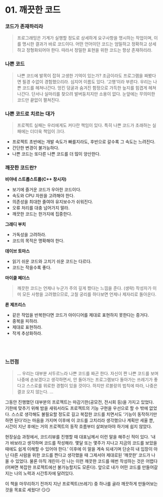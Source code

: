 # 01. 깨끗한 코드



### 코드가 존재하리라

> 프로그래밍은 기계가 실행할 정도로 상세하게 요구사항을 명시하는 작업이며, 이를 명시한 결과가 바로 코드이다. 어떤 언어이던 코드는 엄밀하고 정확하고 상세하고 정형화되어야 한다. 따라서 정밀한 표현을 위한 코드는 항상 존재하리라.
> 

### 나쁜 코드

> 나쁜 코드에 발목이 잡혀 고생한 기억이 있는가? 조금이라도 프로그램을 짜봤다면 필경 수없이 경험했으리라. 심지어 이름도 있다. ‘고행’이라 부른다. 우리는 나쁜 코드를 헤쳐나간다. 엉킨 덩굴과 숨겨진 함정으로 가득한 늪지를 힘겹게 헤쳐나간다. 단서나 실마리를 찾으려 발버둥치지만 소용이 없다. 눈앞에는 무의미한 코드만 끝없이 펼쳐진다.
> 

### 나쁜 코드로 치르는 대가

> 프로젝트 실패는 우리에게도 커다란 책임이 있다. 특히 나쁜 코드가 초래하는 실패에는 더더욱 책임이 크다.
> 
- 프로젝트 초반에는 개발 속도가 빠를지라도, 후반으로 갈수록 그 속도는 느려진다.
- 간단한 변경이 불가능하다.
- 나쁜 코드는 또다른 나쁜 코드를 더 많이 양산한다.


### 깨끗한 코드란?   
**비야네 스트롭스트룹(C++ 창시자)**    
  - 보기에 즐거운 코드가 우아한 코드이다.
  - 속도와 CPU 자원을 고려해야 한다.
  - 의존성을 최대한 줄여야 유지보수가 쉬워진다.
  - 오류 처리를 대충 넘어가지 말라.
  - 깨끗한 코드는 한가지에 집중한다.  

**그래디 부치**   
  - 가독성을 고려하라.
  - 코드의 목적은 명확해야 한다.   

**데이브 토마스**   
  - 읽기 쉬운 코드와 고치기 쉬운 코드는 다르다.
  - 코드는 작을수록 좋다.   

**마이클 페더스**   
> 깨끗한 코드는 언제나 누군가 주의 깊게 짰다는 느낌을 준다. (생략) 작성자가 이미 모든 사항을 고려했으므로, 고칠 궁리를 하다보면 언제나 제자리로 돌아온다.  
 
**론 제프리스**       
  - 같은 작업을 반복한다면 코드가 아이디어를 제대로 표현하지 못한다는 증거다.
  - 중복을 피하라.
  - 제대로 표현하라.
  - 작게 추상화하라.   


<br>
<br>

### 느낀점

> … 우리는 대부분 서두르느라 나쁜 코드를 짜곤 한다. 자신이 짠 나쁜 코드를 보며 나중에 손보겠다고 생각하면서, 안 돌아가는 프로그램보다 돌아가는 쓰레기가 좋다고 스스로를 위로한 경험이 있을 것이다. 하지만 르블랑의 법칙에 따라, 나중은 결코 오지 않는다. …

 그동안 진행했던 대부분의 프로젝트는 마감기한(공모전, 전시회 등)을 가지고 있었다. 기한에 맞추기 위해 밤을 새워서라도 프로젝트의 기능 구현을 우선으로 할 수 밖에 없었다. 스스로 생각해도 불필요할 정도로 길고 복잡한 코드를 치면서도 ‘기능이 동작하기만 하면 된다’라는 마음을 가지며 이후에 이 코드를 고치리라 생각했으나 계획만 세울 뿐, 시간이 지난 후에는 거의 프로젝트의 동작 흐름부터 살펴보아야 하기에 쉽지 않았다. 

 현장실습 과정에서, 코드리뷰를 진행할 때 대표님께서 이런 말을 해주신 적이 있다.
‘내가 바보라고 생각하며 코드를 작성해라. 몇달 또는 몇주가 지나고 지금의 코드를 보았을 때에도 쉽게 이해할 수 있어야 한다.’
이후에 이 말을 계속 되새기며 단순히 내 입장이 아닌 다른 사람을 위한 코드를 짠다고 생각했을 때 그제서야 제대로된 ‘깨끗한’ 코드가 나올 수 있었다. 물론 아직 개린이-인 나는 이런 깨끗한 코드를 매번 작성하는 것은 어렵다(어쩌면 복잡한 프로젝트에선 불가능할지도 모른다). 앞으로 내가 어떤 코드를 만들어갈지는 나의 노력과 시간투자에 달려있다.

 이 책을 마무리하기 전까지 지난 프로젝트(쓰레기) 중 하나를 골라 깨끗하게 만들어보는 것을 목표로 세웠다! 😏😏
